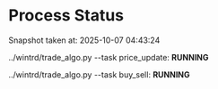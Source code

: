 # Process Status

Snapshot taken at: 2025-10-07 04:43:24

../wintrd/trade_algo.py --task price_update: **RUNNING**

../wintrd/trade_algo.py --task buy_sell: **RUNNING**


